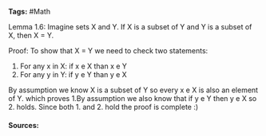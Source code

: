 **Tags:** #Math 

Lemma 1.6: Imagine sets X and Y. If X is a subset of Y and Y is a subset of X, then X = Y.

Proof: 
To show that X = Y we need to check two statements:
1.  For any x in X: if x e X than x e Y
2. For any y in Y: if y e Y than y e X

By assumption we know X is a subset of Y so every x e X is also an element of Y. which proves 1.By assumption we also know that if y e Y then y e X so 2. holds. Since both 1. and 2. hold the proof is complete :)

#### Sources: